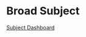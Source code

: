 # Broad Subject

[Subject Dashboard](Broad%20Subject%20e1666cec32fd43519eced07c5c878a05/Subject%20Dashboard%205719a0fb3ef747018def5006cf5ba6e2.csv)